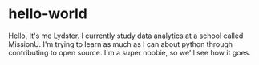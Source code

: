 # hello-world

Hello, 
It's me Lydster. I currently study data analytics at a school called MissionU. I'm trying to learn as much as I can about python through contributing to open source. I'm a super noobie, so we'll see how it goes.
